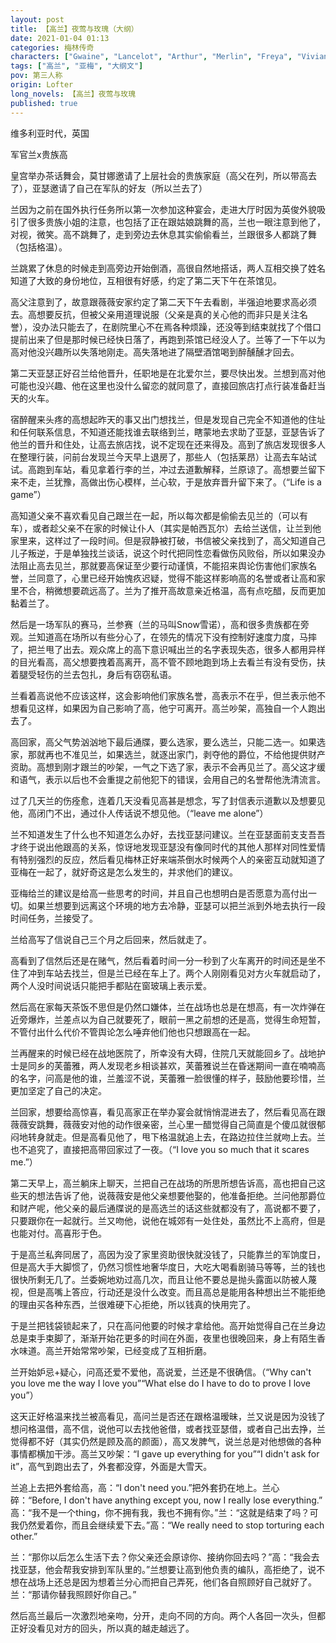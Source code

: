 ```yaml
---
layout: post
title: 【高兰】夜莺与玫瑰（大纲）
date: 2021-01-04 01:13
categories: 梅林传奇
characters: ["Gwaine", "Lancelot", "Arthur", "Merlin", "Freya", "Vivian", "Guinevere", "Percival", "Leon"]
tags: ["高兰", "亚梅", "大纲文"]
pov: 第三人称
origin: Lofter
long_novels: 【高兰】夜莺与玫瑰
published: true
---
```


维多利亚时代，英国

军官兰x贵族高

皇宫举办茶话舞会，莫甘娜邀请了上层社会的贵族家庭（高父在列，所以带高去了），亚瑟邀请了自己在军队的好友（所以兰去了）

兰因为之前在国外执行任务所以第一次参加这种宴会，走进大厅时因为英俊外貌吸引了很多贵族小姐的注意，也包括了正在跟姑娘跳舞的高，兰也一眼注意到他了，对视，微笑。高不跳舞了，走到旁边去休息其实偷偷看兰，兰跟很多人都跳了舞（包括格温）。

兰跳累了休息的时候走到高旁边开始倒酒，高很自然地搭话，两人互相交换了姓名知道了大致的身份地位，互相很有好感，约定了第二天下午在茶馆见。

高父注意到了，故意跟薇薇安家约定了第二天下午去看剧，半强迫地要求高必须去。高想要反抗，但被父亲用道理说服（父亲是真的关心他的而非只是关注名誉），没办法只能去了，在剧院里心不在焉各种烦躁，还没等到结束就找了个借口提前出来了但是那时候已经快日落了，再跑到茶馆已经没人了。兰等了一下午以为高对他没兴趣所以失落地刚走。高失落地进了隔壁酒馆喝到醉醺醺才回去。

第二天亚瑟正好召兰给他晋升，任职地是在北爱尔兰，要尽快出发。兰想到高对他可能也没兴趣、他在这里也没什么留恋的就同意了，直接回旅店打点行装准备赶当天的火车。

宿醉醒来头疼的高想起昨天的事又出门想找兰，但是发现自己完全不知道他的住址和任何联系信息，不知道还能找谁去联络到兰，瞎蒙地去求助了亚瑟，亚瑟告诉了他兰的晋升和住处，让高去旅店找，说不定现在还来得及。高到了旅店发现很多人在整理行装，问前台发现兰今天早上退房了，那些人（包括莱昂）让高去车站试试。高跑到车站，看见拿着行李的兰，冲过去道歉解释，兰原谅了。高想要兰留下来不走，兰犹豫，高做出伤心模样，兰心软，于是放弃晋升留下来了。（“Life is a game”）

高知道父亲不喜欢看见自己跟兰在一起，所以每次都是偷偷去见兰的（可以有车），或者趁父亲不在家的时候让仆人（其实是帕西瓦尔）去给兰送信，让兰到他家里来，这样过了一段时间。但是寂静被打破，书信被父亲找到了，高父知道自己儿子叛逆，于是单独找兰谈话，说这个时代把同性恋看做伤风败俗，所以如果没办法阻止高去见兰，那就要高保证至少要行动谨慎，不能招来舆论伤害他们家族名誉，兰同意了，心里已经开始愧疚迟疑，觉得不能这样影响高的名誉或者让高和家里不合，稍微想要疏远高了。兰为了推开高故意亲近格温，高有点吃醋，反而更加黏着兰了。

然后是一场军队的赛马，兰参赛（兰的马叫Snow雪诺），高和很多贵族都在旁观。兰知道高在场所以有些分心了，在领先的情况下没有控制好速度力度，马摔了，把兰甩了出去。观众席上的高下意识喊出兰的名字表现失态，很多人都用异样的目光看高，高父想要拽着高离开，高不管不顾地跑到场上去看兰有没有受伤，扶着腿受轻伤的兰去包扎，身后有窃窃私语。

兰看着高说他不应该这样，这会影响他们家族名誉，高表示不在乎，但兰表示他不想看见这样，如果因为自己影响了高，他宁可离开。高兰吵架，高独自一个人跑出去了。

高回家，高父气势汹汹地下最后通牒，要么选家，要么选兰，只能二选一。如果选家，那就再也不准见兰，如果选兰，就逐出家门，剥夺他的爵位，不给他提供财产资助。高想到刚才跟兰的吵架，一气之下选了家，表示不会再见兰了。高父这才缓和语气，表示以后也不会重提之前他犯下的错误，会用自己的名誉帮他洗清流言。

过了几天兰的伤痊愈，连着几天没看见高甚是想念，写了封信表示道歉以及想要见他，高闭门不出，通过仆人传话说不想见他。（“leave me alone”）

兰不知道发生了什么也不知道怎么办好，去找亚瑟问建议。兰在亚瑟面前支支吾吾才终于说出他跟高的关系，惊讶地发现亚瑟没有像同时代的其他人那样对同性爱情有特别强烈的反应，然后看见梅林正好来端茶倒水时候两个人的亲密互动就知道了亚梅在一起了，就好奇这是怎么发生的，并求他们的建议。

亚梅给兰的建议是给高一些思考的时间，并且自己也想明白是否愿意为高付出一切。如果兰想要到远离这个环境的地方去冷静，亚瑟可以把兰派到外地去执行一段时间任务，兰接受了。

兰给高写了信说自己三个月之后回来，然后就走了。

高看到了信然后还是在赌气，然后看着时间一分一秒到了火车离开的时间还是坐不住了冲到车站去找兰，但是兰已经在车上了。两个人刚刚看见对方火车就启动了，两个人没时间说话只能把手都贴在窗玻璃上表示爱。

然后高在家每天茶饭不思但是仍然口嫌体，兰在战场也总是在想高，有一次炸弹在近旁爆炸，兰差点以为自己就要死了，眼前一黑之前想的还是高，觉得生命短暂，不管付出什么代价不管舆论怎么唾弃他们他也只想跟高在一起。

兰再醒来的时候已经在战地医院了，所幸没有大碍，住院几天就能回乡了。战地护士是同乡的芙蕾雅，两人发现老乡相谈甚欢，芙蕾雅说兰在昏迷期间一直在喃喃高的名字，问高是他的谁，兰羞涩不说，芙蕾雅一脸很懂的样子，鼓励他要珍惜，兰更加坚定了自己的决定。

兰回家，想要给高惊喜，看见高家正在举办宴会就悄悄混进去了，然后看见高在跟薇薇安跳舞，薇薇安对他的动作很亲密，兰心里一醋觉得自己简直是个傻瓜就很郁闷地转身就走。但是高看见他了，甩下格温就追上去，在路边拉住兰就吻上去。兰也不追究了，直接把高带回家过了一夜。（“I love you so much that it scares me.”）

第二天早上，高兰躺床上聊天，兰把自己在战场的所思所想告诉高，高也把自己这些天的想法告诉了他，说薇薇安是他父亲想要他娶的，他准备拒绝。兰问他那爵位和财产呢，他父亲的最后通牒说的是高选兰的话这些就都没有了，高说都不要了，只要跟你在一起就行。兰又吻他，说他在城郊有一处住处，虽然比不上高府，但是也能对付。高喜形于色。

于是高兰私奔同居了，高因为没了家里资助很快就没钱了，只能靠兰的军饷度日，但是高大手大脚惯了，仍然习惯性地奢华度日，大吃大喝看剧骑马等等，兰的钱也很快所剩无几了。兰委婉地劝过高几次，而且让他不要总是抛头露面以防被人蔑视，但是高嘴上答应，行动还是没什么改变。而且高总是能用各种想出兰不能拒绝的理由买各种东西，兰很难硬下心拒绝，所以钱真的快用完了。

于是兰把钱袋锁起来了，只在高问他要的时候才拿给他。高开始觉得自己在兰身边总是束手束脚了，渐渐开始花更多的时间在外面，夜里也很晚回来，身上有陌生香水味道。高兰开始常常吵架，已经变成了互相折磨。

兰开始妒忌+疑心，问高还爱不爱他，高说爱，兰还是不很确信。（“Why can't you love me the way I love you”“What else do I have to do to prove I love you”）

这天正好格温来找兰被高看见，高问兰是否还在跟格温暧昧，兰又说是因为没钱了想问格温借，高不信，说他可以去找他爸借，或者找亚瑟借，或者自己出去挣，兰觉得都不好（其实仍然是顾及高的颜面），高又发脾气，说兰总是对他想做的各种事情都横加干涉。高兰又吵架：“I gave up everything for you”“I didn't ask for it”，高气到跑出去了，外套都没穿，外面是大雪天。

兰追上去把外套给高，高：“I don't need you.”把外套扔在地上。兰心碎：“Before, I don't have anything except you, now I really lose everything.” 高：“我不是一个thing，你不拥有我，我也不拥有你。”兰：“这就是结束了吗？可我仍然爱着你，而且会继续爱下去。”高：“We really need to stop torturing each other.”

兰：“那你以后怎么生活下去？你父亲还会原谅你、接纳你回去吗？”高：“我会去找亚瑟，他会帮我安排到军队里的。”兰想要让高到他负责的编队，高拒绝了，说不想在战场上还总是因为想着兰分心而把自己弄死，他们各自照顾好自己就好了。兰：“那请你替我照顾好你自己。”

然后高兰最后一次激烈地亲吻，分开，走向不同的方向。两个人各回一次头，但都正好没看见对方的回头，所以真的越走越远了。
